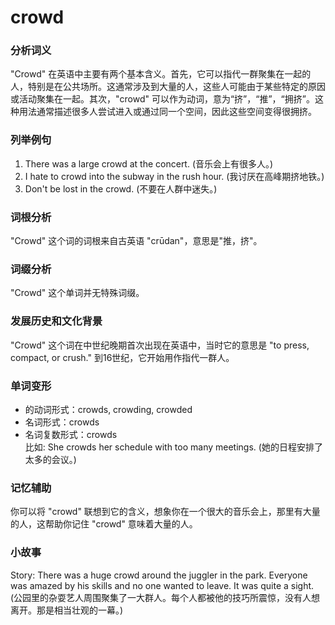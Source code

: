 # crowd

### 分析词义

  

"Crowd" 在英语中主要有两个基本含义。首先，它可以指代一群聚集在一起的人，特别是在公共场所。这通常涉及到大量的人，这些人可能由于某些特定的原因或活动聚集在一起。其次，"crowd" 可以作为动词，意为“挤”，“推”，“拥挤”。这种用法通常描述很多人尝试进入或通过同一个空间，因此这些空间变得很拥挤。

  

### 列举例句

  

1.  There was a large crowd at the concert. (音乐会上有很多人。)
2.  I hate to crowd into the subway in the rush hour. (我讨厌在高峰期挤地铁。)
3.  Don't be lost in the crowd. (不要在人群中迷失。)

  

### 词根分析

  

"Crowd" 这个词的词根来自古英语 "crūdan"，意思是"推，挤"。

  

### 词缀分析

  

"Crowd" 这个单词并无特殊词缀。

  

### 发展历史和文化背景

  

"Crowd" 这个词在中世纪晚期首次出现在英语中，当时它的意思是 "to press, compact, or crush." 到16世纪，它开始用作指代一群人。

  

### 单词变形

  

*   的动词形式：crowds, crowding, crowded
*   名词形式：crowds
*   名词复数形式：crowds  
    比如: She crowds her schedule with too many meetings. (她的日程安排了太多的会议。)

  

### 记忆辅助

  

你可以将 "crowd" 联想到它的含义，想象你在一个很大的音乐会上，那里有大量的人，这帮助你记住 "crowd" 意味着大量的人。

  

### 小故事

  

Story: There was a huge crowd around the juggler in the park. Everyone was amazed by his skills and no one wanted to leave. It was quite a sight.  
(公园里的杂耍艺人周围聚集了一大群人。每个人都被他的技巧所震惊，没有人想离开。那是相当壮观的一幕。)
